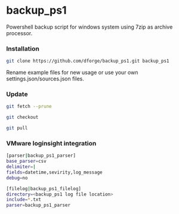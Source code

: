 # backup_ps1
Powershell backup script for windows system using 7zip as archive processor. 

### Installation
```sh
git clone https://github.com/dforge/backup_ps1.git backup_ps1
```
Rename example files for new usage or use your own settings.json/sources.json files.

### Update
```sh
git fetch --prune
```
```sh
git checkout
```
```sh
git pull
```

### VMware loginsight integration
```sh
[parser|backup_ps1_parser]
base_parser=csv
delimiter=|
fields=datetime,sevirity,log_message
debug=no
```

```sh
[filelog|backup_ps1_filelog]
directory=<backup_ps1 log file location>
include=*.txt
parser=backup_ps1_parser
```